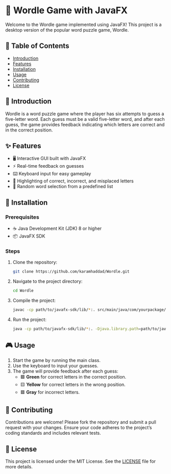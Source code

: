 # 🎯 Wordle Game with JavaFX

Welcome to the Wordle game implemented using JavaFX! This project is a desktop version of the popular word puzzle game, Wordle.

## 📑 Table of Contents

- [Introduction](#introduction)
- [Features](#features)
- [Installation](#installation)
- [Usage](#usage)
- [Contributing](#contributing)
- [License](#license)

## 📘 Introduction

Wordle is a word puzzle game where the player has six attempts to guess a five-letter word. Each guess must be a valid five-letter word, and after each guess, the game provides feedback indicating which letters are correct and in the correct position.

## ✨ Features

- 🖥️ Interactive GUI built with JavaFX
- ⚡ Real-time feedback on guesses
- ⌨️ Keyboard input for easy gameplay
- 🎨 Highlighting of correct, incorrect, and misplaced letters
- 🎲 Random word selection from a predefined list

## 🚀 Installation

### Prerequisites

- ☕ Java Development Kit (JDK) 8 or higher
- 📦 JavaFX SDK

### Steps

1. Clone the repository:
    ```bash
    git clone https://github.com/karamhaddad/Wordle.git
    ```

2. Navigate to the project directory:
    ```bash
    cd Wordle
    ```

3. Compile the project:
    ```bash
    javac -cp path/to/javafx-sdk/lib/*:. src/main/java/com/yourpackage/*.java
    ```

4. Run the project:
    ```bash
    java -cp path/to/javafx-sdk/lib/*:. -Djava.library.path=path/to/javafx-sdk/lib com.yourpackage.Main
    ```

## 🎮 Usage

1. Start the game by running the main class.
2. Use the keyboard to input your guesses.
3. The game will provide feedback after each guess:
   - 🟩 **Green** for correct letters in the correct position.
   - 🟨 **Yellow** for correct letters in the wrong position.
   - 🟥 **Gray** for incorrect letters.

## 🤝 Contributing

Contributions are welcome! Please fork the repository and submit a pull request with your changes. Ensure your code adheres to the project’s coding standards and includes relevant tests.

## 📜 License

This project is licensed under the MIT License. See the [LICENSE](LICENSE) file for more details.
